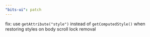 ```yaml
---
"bits-ui": patch
---
```


fix: use `getAttribute("style")` instead of `getComputedStyle()` when restoring styles on body scroll lock removal

